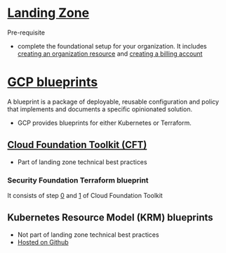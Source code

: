 
# [Landing Zone](https://cloud.google.com/architecture/landing-zones)
Pre-requisite
- complete the foundational setup for your organization. It includes [creating an organization resource](https://cloud.google.com/resource-manager/docs/creating-managing-organization) and [creating a billing account](https://cloud.google.com/billing/docs/how-to/manage-billing-account)


# [GCP blueprints](https://cloud.google.com/anthos-config-management/docs/concepts/blueprints)
A blueprint is a package of deployable, reusable configuration and policy that implements and documents a specific opinionated solution.

- GCP provides blueprints for either Kubernetes or Terraform.

## [Cloud Foundation Toolkit (CFT)](https://github.com/davidkhala/cloud-adoption-framework/blob/main/gcp/CFT.md)

- Part of landing zone technical best practices

### Security Foundation Terraform blueprint 
It consists of step [0](https://github.com/davidkhala/cloud-adoption-framework/edit/main/gcp/CFT.md#0-bootstrap) and [1](https://github.com/davidkhala/cloud-adoption-framework/edit/main/gcp/CFT.md#1-org) of Cloud Foundation Toolkit

## Kubernetes Resource Model (KRM) blueprints
- Not part of landing zone technical best practices
- [Hosted on Github](https://github.com/GoogleCloudPlatform/blueprints)
